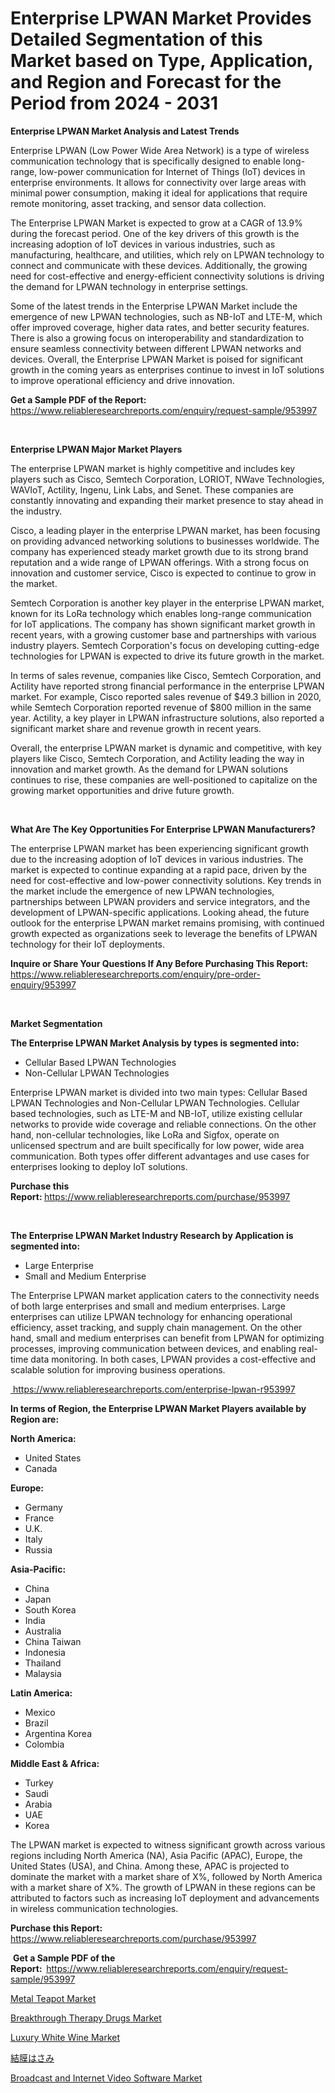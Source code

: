 <p><h1>Enterprise LPWAN Market Provides Detailed Segmentation of this Market based on Type, Application, and Region and Forecast for the Period from 2024 - 2031</h1></p><p><strong>Enterprise LPWAN Market Analysis and Latest Trends</strong></p>
<p><p>Enterprise LPWAN (Low Power Wide Area Network) is a type of wireless communication technology that is specifically designed to enable long-range, low-power communication for Internet of Things (IoT) devices in enterprise environments. It allows for connectivity over large areas with minimal power consumption, making it ideal for applications that require remote monitoring, asset tracking, and sensor data collection.</p><p>The Enterprise LPWAN Market is expected to grow at a CAGR of 13.9% during the forecast period. One of the key drivers of this growth is the increasing adoption of IoT devices in various industries, such as manufacturing, healthcare, and utilities, which rely on LPWAN technology to connect and communicate with these devices. Additionally, the growing need for cost-effective and energy-efficient connectivity solutions is driving the demand for LPWAN technology in enterprise settings.</p><p>Some of the latest trends in the Enterprise LPWAN Market include the emergence of new LPWAN technologies, such as NB-IoT and LTE-M, which offer improved coverage, higher data rates, and better security features. There is also a growing focus on interoperability and standardization to ensure seamless connectivity between different LPWAN networks and devices. Overall, the Enterprise LPWAN Market is poised for significant growth in the coming years as enterprises continue to invest in IoT solutions to improve operational efficiency and drive innovation.</p></p>
<p><strong>Get a Sample PDF of the Report:&nbsp;</strong> <a href="https://www.reliableresearchreports.com/enquiry/request-sample/953997">https://www.reliableresearchreports.com/enquiry/request-sample/953997</a></p>
<p>&nbsp;</p>
<p><strong>Enterprise LPWAN Major Market Players</strong></p>
<p><p>The enterprise LPWAN market is highly competitive and includes key players such as Cisco, Semtech Corporation, LORIOT, NWave Technologies, WAVIoT, Actility, Ingenu, Link Labs, and Senet. These companies are constantly innovating and expanding their market presence to stay ahead in the industry.</p><p>Cisco, a leading player in the enterprise LPWAN market, has been focusing on providing advanced networking solutions to businesses worldwide. The company has experienced steady market growth due to its strong brand reputation and a wide range of LPWAN offerings. With a strong focus on innovation and customer service, Cisco is expected to continue to grow in the market.</p><p>Semtech Corporation is another key player in the enterprise LPWAN market, known for its LoRa technology which enables long-range communication for IoT applications. The company has shown significant market growth in recent years, with a growing customer base and partnerships with various industry players. Semtech Corporation's focus on developing cutting-edge technologies for LPWAN is expected to drive its future growth in the market.</p><p>In terms of sales revenue, companies like Cisco, Semtech Corporation, and Actility have reported strong financial performance in the enterprise LPWAN market. For example, Cisco reported sales revenue of $49.3 billion in 2020, while Semtech Corporation reported revenue of $800 million in the same year. Actility, a key player in LPWAN infrastructure solutions, also reported a significant market share and revenue growth in recent years.</p><p>Overall, the enterprise LPWAN market is dynamic and competitive, with key players like Cisco, Semtech Corporation, and Actility leading the way in innovation and market growth. As the demand for LPWAN solutions continues to rise, these companies are well-positioned to capitalize on the growing market opportunities and drive future growth.</p></p>
<p>&nbsp;</p>
<p><strong>What Are The Key Opportunities For Enterprise LPWAN Manufacturers?</strong></p>
<p><p>The enterprise LPWAN market has been experiencing significant growth due to the increasing adoption of IoT devices in various industries. The market is expected to continue expanding at a rapid pace, driven by the need for cost-effective and low-power connectivity solutions. Key trends in the market include the emergence of new LPWAN technologies, partnerships between LPWAN providers and service integrators, and the development of LPWAN-specific applications. Looking ahead, the future outlook for the enterprise LPWAN market remains promising, with continued growth expected as organizations seek to leverage the benefits of LPWAN technology for their IoT deployments.</p></p>
<p><strong>Inquire or Share Your Questions If Any Before Purchasing This Report:</strong> <a href="https://www.reliableresearchreports.com/enquiry/pre-order-enquiry/953997">https://www.reliableresearchreports.com/enquiry/pre-order-enquiry/953997</a></p>
<p>&nbsp;</p>
<p><strong>Market Segmentation</strong></p>
<p><strong>The Enterprise LPWAN Market Analysis by types is segmented into:</strong></p>
<p><ul><li>Cellular Based LPWAN Technologies</li><li>Non-Cellular LPWAN Technologies</li></ul></p>
<p><p>Enterprise LPWAN market is divided into two main types: Cellular Based LPWAN Technologies and Non-Cellular LPWAN Technologies. Cellular based technologies, such as LTE-M and NB-IoT, utilize existing cellular networks to provide wide coverage and reliable connections. On the other hand, non-cellular technologies, like LoRa and Sigfox, operate on unlicensed spectrum and are built specifically for low power, wide area communication. Both types offer different advantages and use cases for enterprises looking to deploy IoT solutions.</p></p>
<p><strong>Purchase this Report:&nbsp;</strong><a href="https://www.reliableresearchreports.com/purchase/953997">https://www.reliableresearchreports.com/purchase/953997</a></p>
<p>&nbsp;</p>
<p><strong>The Enterprise LPWAN Market Industry Research by Application is segmented into:</strong></p>
<p><ul><li>Large Enterprise</li><li>Small and Medium Enterprise</li></ul></p>
<p><p>The Enterprise LPWAN market application caters to the connectivity needs of both large enterprises and small and medium enterprises. Large enterprises can utilize LPWAN technology for enhancing operational efficiency, asset tracking, and supply chain management. On the other hand, small and medium enterprises can benefit from LPWAN for optimizing processes, improving communication between devices, and enabling real-time data monitoring. In both cases, LPWAN provides a cost-effective and scalable solution for improving business operations.</p></p>
<p><a href="https://www.reliableresearchreports.com/enterprise-lpwan-r953997">&nbsp;https://www.reliableresearchreports.com/enterprise-lpwan-r953997</a></p>
<p><strong>In terms of Region, the Enterprise LPWAN Market Players available by Region are:</strong></p>
<p>
    <p> <strong> North America: </strong>
        <ul>
            <li>United States</li>
            <li>Canada</li>
        </ul>
        </p> 
    <p> <strong> Europe: </strong>
        <ul>
            <li>Germany</li>
            <li>France</li>
            <li>U.K.</li>
            <li>Italy</li>
            <li>Russia</li>
        </ul>
        </p> 
    <p> <strong> Asia-Pacific: </strong>
        <ul>
            <li>China</li>
            <li>Japan</li>
            <li>South Korea</li>
            <li>India</li>
            <li>Australia</li>
            <li>China Taiwan</li>
            <li>Indonesia</li>
            <li>Thailand</li>
            <li>Malaysia</li>
        </ul>
        </p> 
    <p> <strong> Latin America: </strong>
        <ul>
            <li>Mexico</li>
            <li>Brazil</li>
            <li>Argentina Korea</li>
            <li>Colombia</li>
        </ul>
        </p> 
    <p> <strong> Middle East & Africa: </strong>
        <ul>
            <li>Turkey</li>
            <li>Saudi</li>
            <li>Arabia</li>
            <li>UAE</li>
            <li>Korea</li>
        </ul>
    </p>
    </p>
<p><p>The LPWAN market is expected to witness significant growth across various regions including North America (NA), Asia Pacific (APAC), Europe, the United States (USA), and China. Among these, APAC is projected to dominate the market with a market share of X%, followed by North America with a market share of X%. The growth of LPWAN in these regions can be attributed to factors such as increasing IoT deployment and advancements in wireless communication technologies.</p></p>
<p><strong>Purchase this Report: </strong><a href="https://www.reliableresearchreports.com/purchase/953997">https://www.reliableresearchreports.com/purchase/953997</a></p>
<p>&nbsp;<strong>Get a Sample PDF of the Report:&nbsp;&nbsp;</strong><a href="https://www.reliableresearchreports.com/enquiry/request-sample/953997">https://www.reliableresearchreports.com/enquiry/request-sample/953997</a></p>
<p><strong></strong></p>
<p><p><a href="https://www.linkedin.com/pulse/metal-teapot-market-share-evolution-growth-trends-2024-2031-1zjte">Metal Teapot Market</a></p><p><a href="https://github.com/gracielawharr/Market-Research-Report-List-1/blob/main/breakthrough-therapy-drugs-market.md">Breakthrough Therapy Drugs Market</a></p><p><a href="https://www.linkedin.com/pulse/luxury-white-wine-market-comprehensive-assessment-type-application-ks3bc">Luxury White Wine Market</a></p><p><a href="https://github.com/lababdou/Market-Research-Report-List-3/blob/main/956570356369.md">結膜はさみ</a></p><p><a href="https://github.com/JennyferFeil2023/Market-Research-Report-List-1/blob/main/broadcast-and-internet-video-software-market.md">Broadcast and Internet Video Software Market</a></p></p>